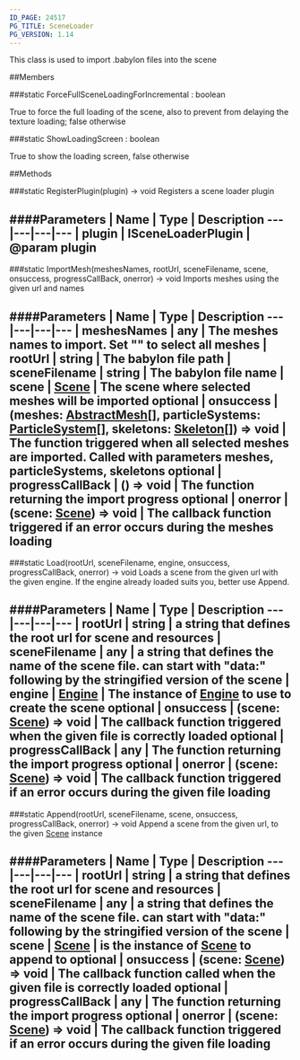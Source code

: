 ```yaml
---
ID_PAGE: 24517
PG_TITLE: SceneLoader
PG_VERSION: 1.14
---
```


This class is used to import .babylon files into the scene

##Members

###static ForceFullSceneLoadingForIncremental : boolean


True to force the full loading of the scene, also to prevent from delaying the texture loading; false otherwise

###static ShowLoadingScreen : boolean


True to show the loading screen, false otherwise



##Methods

###static RegisterPlugin(plugin) &rarr; void
Registers a scene loader plugin

####Parameters
 | Name | Type | Description
---|---|---|---
 | plugin | ISceneLoaderPlugin | @param plugin
---

###static ImportMesh(meshesNames, rootUrl, sceneFilename, scene, onsuccess, progressCallBack, onerror) &rarr; void
Imports meshes using the given url and names

####Parameters
 | Name | Type | Description
---|---|---|---
 | meshesNames | any | The meshes names to import. Set &quot;&quot; to select all meshes
 | rootUrl | string | The babylon file path
 | sceneFilename | string | The babylon file name
 | scene | [Scene](/classes/Scene) | The scene where selected meshes will be imported
optional | onsuccess | (meshes: [AbstractMesh](/classes/AbstractMesh)[], particleSystems: [ParticleSystem](/classes/ParticleSystem)[], skeletons: [Skeleton](/classes/Skeleton)[]) =&gt; void | The function triggered when all selected meshes are imported. Called with parameters meshes, particleSystems, skeletons
optional | progressCallBack | () =&gt; void | The function returning the import progress
optional | onerror | (scene: [Scene](/classes/Scene)) =&gt; void | The callback function triggered if an error occurs during the meshes loading
---

###static Load(rootUrl, sceneFilename, engine, onsuccess, progressCallBack, onerror) &rarr; void
Loads a scene from the given url with the given engine. If the engine already loaded suits you, better use Append.

####Parameters
 | Name | Type | Description
---|---|---|---
 | rootUrl | string | a string that defines the root url for scene and resources
 | sceneFilename | any | a string that defines the name of the scene file. can start with &quot;data:&quot; following by the stringified version of the scene
 | engine | [Engine](/classes/Engine) | The instance of [Engine](/classes/Engine) to use to create the scene
optional | onsuccess | (scene: [Scene](/classes/Scene)) =&gt; void | The callback function triggered when the given file is correctly loaded
optional | progressCallBack | any | The function returning the import progress
optional | onerror | (scene: [Scene](/classes/Scene)) =&gt; void | The callback function triggered if an error occurs during the given file loading
---

###static Append(rootUrl, sceneFilename, scene, onsuccess, progressCallBack, onerror) &rarr; void
Append a scene from the given url, to the given [Scene](/classes/Scene) instance

####Parameters
 | Name | Type | Description
---|---|---|---
 | rootUrl | string | a string that defines the root url for scene and resources
 | sceneFilename | any | a string that defines the name of the scene file. can start with &quot;data:&quot; following by the stringified version of the scene
 | scene | [Scene](/classes/Scene) | is the instance of [Scene](/classes/Scene) to append to
optional | onsuccess | (scene: [Scene](/classes/Scene)) =&gt; void | The callback function called when the given file is correctly loaded
optional | progressCallBack | any | The function returning the import progress
optional | onerror | (scene: [Scene](/classes/Scene)) =&gt; void | The callback function triggered if an error occurs during the given file loading
---
